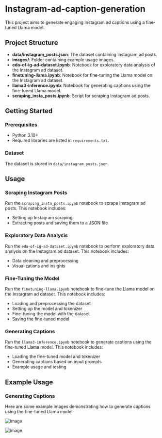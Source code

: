 # Instagram-ad-caption-generation

This project aims to generate engaging Instagram ad captions using a fine-tuned Llama model.

## Project Structure

- **data/instagram_posts.json**: The dataset containing Instagram ad posts.
- **images/**: Folder containing example usage images.
- **eda-of-ig-ad-dataset.ipynb**: Notebook for exploratory data analysis of the Instagram ad dataset.
- **finetuning-llama.ipynb**: Notebook for fine-tuning the Llama model on the Instagram ad dataset.
- **llama3-inference.ipynb**: Notebook for generating captions using the fine-tuned Llama model.
- **scraping_insta_posts.ipynb**: Script for scraping Instagram ad posts.

## Getting Started

### Prerequisites

- Python 3.10+
- Required libraries are listed in `requirements.txt`.

### Dataset

The dataset is stored in `data/instagram_posts.json`.

## Usage

### Scraping Instagram Posts

Run the `scraping_insta_posts.ipynb` notebook to scrape Instagram ad posts. This notebook includes:
- Setting up Instagram scraping
- Extracting posts and saving them to a JSON file

### Exploratory Data Analysis

Run the `eda-of-ig-ad-dataset.ipynb` notebook to perform exploratory data analysis on the Instagram ad dataset. This notebook includes:
- Data cleaning and preprocessing
- Visualizations and insights

### Fine-Tuning the Model

Run the `finetuning-llama.ipynb` notebook to fine-tune the Llama model on the Instagram ad dataset. This notebook includes:
- Loading and preprocessing the dataset
- Setting up the model and tokenizer
- Fine-tuning the model with the dataset
- Saving the fine-tuned model

### Generating Captions

Run the `llama3-inference.ipynb` notebook to generate captions using the fine-tuned Llama model. This notebook includes:
- Loading the fine-tuned model and tokenizer
- Generating captions based on input prompts
- Example usage and testing


## Example Usage

### Generating Captions

Here are some example images demonstrating how to generate captions using the fine-tuned Llama model:


![image](https://github.com/geeeeenccc/Instagram-ad-caption-generation/assets/101811004/0030930e-94cb-4251-820d-575a20f42121)


![image](https://github.com/geeeeenccc/Instagram-ad-caption-generation/assets/101811004/6a35a7c3-32f3-4430-b687-868b1b3f06cf)


